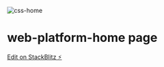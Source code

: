 ![css-home](https://user-images.githubusercontent.com/35015159/129401674-c0bd858b-6037-4470-8c0d-61ec39a4b155.png)
# web-platform-home page

[Edit on StackBlitz ⚡️](https://stackblitz.com/edit/web-platform-qrb4ce)

